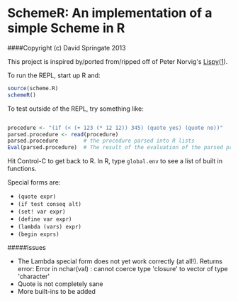 SchemeR: An implementation of a simple Scheme in R
==================================================

####Copyright (c) David Springate 2013

This project is inspired by/ported from/ripped off of Peter Norvig's [Lispy](http://norvig.com/lis.py)([1]).

To run the REPL, start up R and:

```R
source(scheme.R)
schemeR()
```

To test outside of the REPL, try something like:

```R

procedure <- "(if (< (+ 123 (* 12 12)) 345) (quote yes) (quote no))"
parsed.procedure <- read(procedure)
parsed.procedure        # the procedure parsed into R lists
Eval(parsed.procedure)  # The result of the evaluation of the parsed procedure
```
Hit Control-C to get back to R.
In R, type `global.env` to see a list of built in functions.

Special forms are:
* `(quote expr)` 
* `(if test conseq alt)`
* `(set! var expr)`
* `(define var expr)`
* `(lambda (vars) expr)`
* `(begin exprs)`


#####Issues

* The Lambda special form does not yet work correctly (at all!). Returns error:
    Error in nchar(val) : 
        cannot coerce type 'closure' to vector of type 'character'
* Quote is not completely sane
* More built-ins to be added


[1]: http://norvig.com/lispy.html "(How to Write a (Lisp) Interpreter (in Python))"

